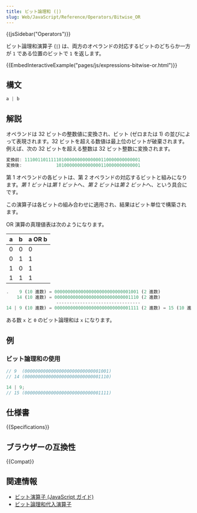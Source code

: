 ```yaml
---
title: ビット論理和 (|)
slug: Web/JavaScript/Reference/Operators/Bitwise_OR
---
```

{{jsSidebar("Operators")}}

ビット論理和演算子 (`|`) は、両方のオペランドの対応するビットのどちらか一方が `1` である位置のビットで `1` を返します。

{{EmbedInteractiveExample("pages/js/expressions-bitwise-or.html")}}

## 構文

```js
a | b
```

## 解説

オペランドは 32 ビットの整数値に変換され、ビット (ゼロまたは 1) の並びによって表現されます。32 ビットを超える数値は最上位のビットが破棄されます。例えば、次の 32 ビットを超える整数は 32 ビット整数に変換されます。

```js
変換前: 11100110111110100000000000000110000000000001
変換後:             10100000000000000110000000000001
```

第 1 オペランドの各ビットは、第 2 オペランドの対応するビットと組みになります。*第 1 ビット*は*第 1 ビット*へ、*第 2 ビット*は*第 2 ビット*へ、という具合にです。

この演算子は各ビットの組み合わせに適用され、結果はビット単位で構築されます。

OR 演算の真理値表は次のようになります。

| a   | b   | a OR b |
| --- | --- | ------ |
| 0   | 0   | 0      |
| 0   | 1   | 1      |
| 1   | 0   | 1      |
| 1   | 1   | 1      |

```js
.    9 (10 進数) = 00000000000000000000000000001001 (2 進数)
    14 (10 進数) = 00000000000000000000000000001110 (2 進数)
                   --------------------------------
14 | 9 (10 進数) = 00000000000000000000000000001111 (2 進数) = 15 (10 進数)
```

ある数 `x` と `0` のビット論理和は `x` になります。

## 例

### ビット論理和の使用

```js
// 9  (00000000000000000000000000001001)
// 14 (00000000000000000000000000001110)

14 | 9;
// 15 (00000000000000000000000000001111)
```

## 仕様書

{{Specifications}}

## ブラウザーの互換性

{{Compat}}

## 関連情報

- [ビット演算子 (JavaScript ガイド)](/ja/docs/Web/JavaScript/Guide/Expressions_and_Operators#ビット演算子)
- [ビット論理和代入演算子](/ja/docs/Web/JavaScript/Reference/Operators/Bitwise_OR_assignment)
